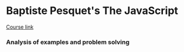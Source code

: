 # Baptiste Pesquet's The JavaScript 
[Course link](https://github.com/thejsway/thejsway)

### Analysis of examples and problem solving
